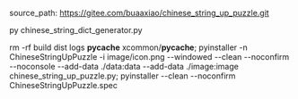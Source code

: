 <!-- ------------------------------------------------------------------------
Copyright (c) 2023 project Chinese string up puzzle
This project is licensed under GNU GPL version 2.0 or above 
author: buaaxiao
-- ------------------------------------------------------------------------- -->
source_path:
<https://gitee.com/buaaxiao/chinese_string_up_puzzle.git>

<!-- 成语库生成 -->
py chinese_string_dict_generator.py

<!-- mac打包： -->
<!-- pip install Pillow; -->
rm -rf build dist logs __pycache__ xcommon/__pycache__;
pyinstaller -n ChineseStringUpPuzzle -i image/icon.png --windowed --clean --noconfirm --noconsole --add-data ./data:data --add-data ./image:image chinese_string_up_puzzle.py;
pyinstaller --clean --noconfirm ChineseStringUpPuzzle.spec
